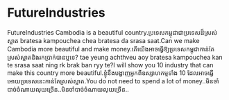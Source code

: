 # FutureIndustries
FutureIndustries
Cambodia is a beautiful country.ប្រទេសកម្ពុជាជាប្រទេសដ៏ស្រស់ស្អាត
bratesa kampouchea chea bratesa da srasa saat.Can we make Cambodia more beautiful and make money.តើ​យើង​អាច​ធ្វើ​ឱ្យ​ប្រទេស​កម្ពុជា​កាន់​តែ​ស្រស់​ស្អាត​និង​រក​ប្រាក់​បាន​ឬ​ទេ?
tae​ yeung​ ach​ thveu​ aoy​ bratesa​ kampouchea​ kan​ te​ srasa​ saat​ ning​ rk​ brak​ ban​ ryy​ te?I will show you 10 industry that can make this country more beautiful.ខ្ញុំនឹងបង្ហាញអ្នកពីឧស្សាហកម្មទាំង 10 ដែលអាចធ្វើអោយប្រទេសនេះកាន់តែស្រស់ស្អាត.You do not need to spend a lot of money..មិនចាំបាច់ចំណាយលុយច្រើន..មិនចាំបាច់ចំណាយលុយច្រើន..

